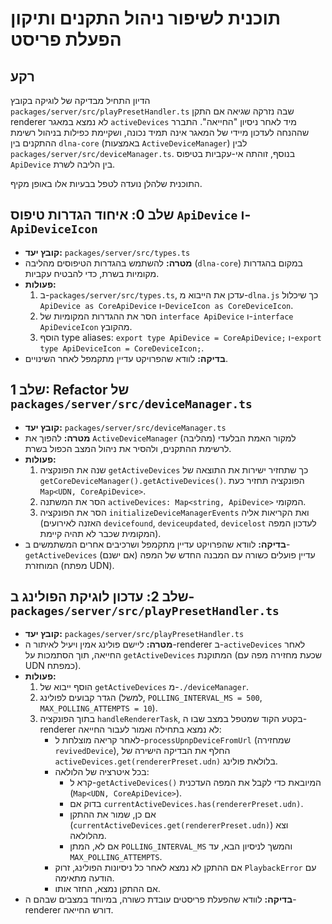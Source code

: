 # תוכנית לשיפור ניהול התקנים ותיקון הפעלת פריסט

## רקע
הדיון התחיל מבדיקה של לוגיקה בקובץ `packages/server/src/playPresetHandler.ts` שבה נזרקה שגיאה אם התקן renderer לא נמצא במאגר `activeDevices` מיד לאחר ניסיון "החייאה". התברר שההנחה לעדכון מיידי של המאגר אינה תמיד נכונה, ושקיימת כפילות בניהול רשימת ההתקנים בין `dlna-core` (באמצעות `ActiveDeviceManager`) לבין `packages/server/src/deviceManager.ts`. בנוסף, זוהתה אי-עקביות בטיפוס `ApiDevice` בין הליבה לשרת.

התוכנית שלהלן נועדה לטפל בבעיות אלו באופן מקיף.

## שלב 0: איחוד הגדרות טיפוס `ApiDevice` ו-`ApiDeviceIcon`

*   **קובץ יעד:** `packages/server/src/types.ts`
*   **מטרה:** להשתמש בהגדרות הטיפוסים מהליבה (`dlna-core`) במקום בהגדרות מקומיות בשרת, כדי להבטיח עקביות.
*   **פעולות:**
    1.  ב-`packages/server/src/types.ts`, עדכן את הייבוא מ-`dlna.js` כך שיכלול `ApiDevice as CoreApiDevice` ו-`DeviceIcon as CoreDeviceIcon`.
    2.  הסר את ההגדרות המקומיות של `interface ApiDevice` ו-`interface ApiDeviceIcon` מהקובץ.
    3.  הוסף type aliases: `export type ApiDevice = CoreApiDevice;` ו-`export type ApiDeviceIcon = CoreDeviceIcon;`.
*   **בדיקה:** לוודא שהפרויקט עדיין מתקמפל לאחר השינויים.

## שלב 1: Refactor של `packages/server/src/deviceManager.ts`

*   **קובץ יעד:** `packages/server/src/deviceManager.ts`
*   **מטרה:** להפוך את `ActiveDeviceManager` (מהליבה) למקור האמת הבלעדי לרשימת ההתקנים, ולהסיר את ניהול המצב הכפול בשרת.
*   **פעולות:**
    1.  שנה את הפונקציה `getActiveDevices` כך שתחזיר ישירות את התוצאה של `getCoreDeviceManager().getActiveDevices()`. הפונקציה תחזיר כעת `Map<UDN, CoreApiDevice>`.
    2.  הסר את המשתנה `activeDevices: Map<string, ApiDevice>` המקומי.
    3.  הסר את הפונקציה `initializeDeviceManagerEvents` ואת הקריאות אליה (האזנה לאירועים `devicefound`, `deviceupdated`, `devicelost` לעדכון המפה המקומית שכבר לא תהיה קיימת).
*   **בדיקה:** לוודא שהפרויקט עדיין מתקמפל ושרכיבים אחרים המשתמשים ב-`getActiveDevices` (אם ישנם) עדיין פועלים כשורה עם המבנה החדש של המפה המוחזרת (מפתח UDN).

## שלב 2: עדכון לוגיקת הפולינג ב-`packages/server/src/playPresetHandler.ts`

*   **קובץ יעד:** `packages/server/src/playPresetHandler.ts`
*   **מטרה:** ליישם פולינג אמין ויעיל לאיתור ה-renderer ב-`activeDevices` לאחר החייאה, תוך הסתמכות על `getActiveDevices` המתוקנת (שכעת מחזירה מפה עם UDN כמפתח).
*   **פעולות:**
    1.  הוסף ייבוא של `getActiveDevices` מ-`./deviceManager`.
    2.  הגדר קבועים לפולינג (למשל, `POLLING_INTERVAL_MS = 500`, `MAX_POLLING_ATTEMPTS = 10`).
    3.  בתוך הפונקציה `handleRendererTask`, בקטע הקוד שמטפל במצב שבו ה-renderer לא נמצא בתחילה ואמור לעבור החייאה:
        *   לאחר קריאה מוצלחת ל-`processUpnpDeviceFromUrl` (שמחזירה `revivedDevice`), החלף את הבדיקה הישירה של `activeDevices.get(rendererPreset.udn)` בלולאת פולינג.
        *   בכל איטרציה של הלולאה:
            *   קרא ל-`getActiveDevices()` המיובאת כדי לקבל את המפה העדכנית (`Map<UDN, CoreApiDevice>`).
            *   בדוק אם `currentActiveDevices.has(rendererPreset.udn)`.
            *   אם כן, שמור את ההתקן (`currentActiveDevices.get(rendererPreset.udn)`) וצא מהלולאה.
            *   אם לא, המתן `POLLING_INTERVAL_MS` והמשך לניסיון הבא, עד `MAX_POLLING_ATTEMPTS`.
        *   אם ההתקן לא נמצא לאחר כל ניסיונות הפולינג, זרוק `PlaybackError` עם הודעה מתאימה.
        *   אם ההתקן נמצא, החזר אותו.
*   **בדיקה:** לוודא שהפעלת פריסטים עובדת כשורה, במיוחד במצבים שבהם ה-renderer דורש החייאה.